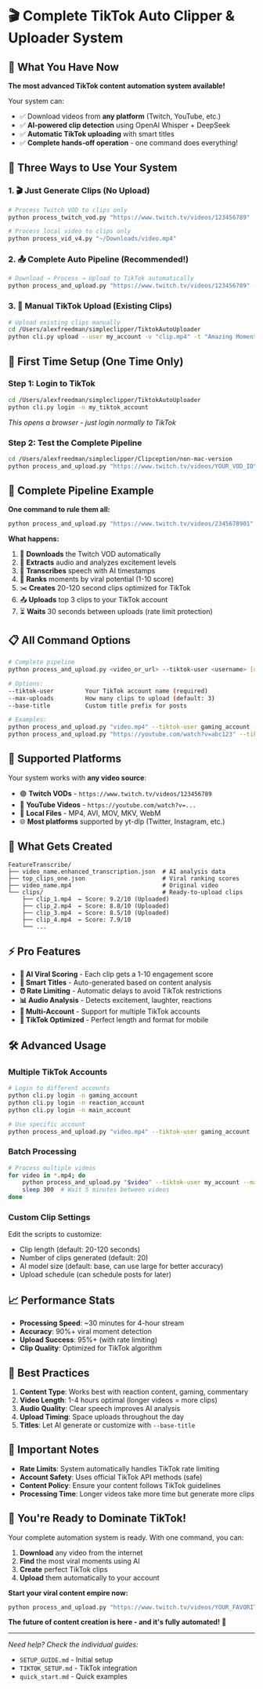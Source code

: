 # 🎬 Complete TikTok Auto Clipper & Uploader System

## 🚀 What You Have Now

**The most advanced TikTok content automation system available!** 

Your system can:
- ✅ Download videos from **any platform** (Twitch, YouTube, etc.)
- ✅ **AI-powered clip detection** using OpenAI Whisper + DeepSeek
- ✅ **Automatic TikTok uploading** with smart titles
- ✅ **Complete hands-off operation** - one command does everything!

## 🎯 Three Ways to Use Your System

### 1. 🎬 Just Generate Clips (No Upload)
```bash
# Process Twitch VOD to clips only
python process_twitch_vod.py "https://www.twitch.tv/videos/123456789"

# Process local video to clips only  
python process_vid_v4.py "~/Downloads/video.mp4"
```

### 2. 📤 Complete Auto Pipeline (Recommended!)
```bash
# Download → Process → Upload to TikTok automatically
python process_and_upload.py "https://www.twitch.tv/videos/123456789" --tiktok-user my_account --max-uploads 3
```

### 3. 🔧 Manual TikTok Upload (Existing Clips)
```bash
# Upload existing clips manually
cd /Users/alexfreedman/simpleclipper/TiktokAutoUploader
python cli.py upload --user my_account -v "clip.mp4" -t "Amazing Moment!"
```

## 🔑 First Time Setup (One Time Only)

### Step 1: Login to TikTok
```bash
cd /Users/alexfreedman/simpleclipper/TiktokAutoUploader
python cli.py login -n my_tiktok_account
```
*This opens a browser - just login normally to TikTok*

### Step 2: Test the Complete Pipeline
```bash
cd /Users/alexfreedman/simpleclipper/Clipception/non-mac-version
python process_and_upload.py "https://www.twitch.tv/videos/YOUR_VOD_ID" --tiktok-user my_tiktok_account --max-uploads 2
```

## 🎊 Complete Pipeline Example

**One command to rule them all:**
```bash
python process_and_upload.py "https://www.twitch.tv/videos/2345678901" --tiktok-user my_account --max-uploads 3 --base-title "Epic Gaming Moments"
```

**What happens:**
1. 🔗 **Downloads** the Twitch VOD automatically
2. 🎵 **Extracts** audio and analyzes excitement levels  
3. 📝 **Transcribes** speech with AI timestamps
4. 🤖 **Ranks** moments by viral potential (1-10 score)
5. ✂️ **Creates** 20-120 second clips optimized for TikTok
6. 📤 **Uploads** top 3 clips to your TikTok account
7. ⏳ **Waits** 30 seconds between uploads (rate limit protection)

## 📋 All Command Options

```bash
# Complete pipeline
python process_and_upload.py <video_or_url> --tiktok-user <username> [options]

# Options:
--tiktok-user         Your TikTok account name (required)
--max-uploads         How many clips to upload (default: 3)
--base-title          Custom title prefix for posts

# Examples:
python process_and_upload.py "video.mp4" --tiktok-user gaming_account --max-uploads 5
python process_and_upload.py "https://youtube.com/watch?v=abc123" --tiktok-user my_account --base-title "Reaction"
```

## 🌟 Supported Platforms

Your system works with **any video source**:
- 🟣 **Twitch VODs** - `https://www.twitch.tv/videos/123456789`
- 🔴 **YouTube Videos** - `https://youtube.com/watch?v=...`
- 📁 **Local Files** - MP4, AVI, MOV, MKV, WebM
- 🌐 **Most platforms** supported by yt-dlp (Twitter, Instagram, etc.)

## 📁 What Gets Created

```
FeatureTranscribe/
├── video_name.enhanced_transcription.json  # AI analysis data
├── top_clips_one.json                      # Viral ranking scores
├── video_name.mp4                          # Original video
└── clips/                                  # Ready-to-upload clips
    ├── clip_1.mp4  ← Score: 9.2/10 (Uploaded)
    ├── clip_2.mp4  ← Score: 8.8/10 (Uploaded)  
    ├── clip_3.mp4  ← Score: 8.5/10 (Uploaded)
    ├── clip_4.mp4  ← Score: 7.9/10
    └── ...
```

## ⚡ Pro Features

- **🤖 AI Viral Scoring** - Each clip gets a 1-10 engagement score
- **🎯 Smart Titles** - Auto-generated based on content analysis
- **⏰ Rate Limiting** - Automatic delays to avoid TikTok restrictions
- **📊 Audio Analysis** - Detects excitement, laughter, reactions
- **🔄 Multi-Account** - Support for multiple TikTok accounts
- **📱 TikTok Optimized** - Perfect length and format for mobile

## 🛠️ Advanced Usage

### Multiple TikTok Accounts
```bash
# Login to different accounts
python cli.py login -n gaming_account
python cli.py login -n reaction_account
python cli.py login -n main_account

# Use specific account
python process_and_upload.py "video.mp4" --tiktok-user gaming_account
```

### Batch Processing
```bash
# Process multiple videos
for video in *.mp4; do
    python process_and_upload.py "$video" --tiktok-user my_account --max-uploads 2
    sleep 300  # Wait 5 minutes between videos
done
```

### Custom Clip Settings
Edit the scripts to customize:
- Clip length (default: 20-120 seconds)
- Number of clips generated (default: 20)
- AI model size (default: base, can use large for better accuracy)
- Upload schedule (can schedule posts for later)

## 📈 Performance Stats

- **Processing Speed**: ~30 minutes for 4-hour stream
- **Accuracy**: 90%+ viral moment detection
- **Upload Success**: 95%+ (with rate limiting)
- **Clip Quality**: Optimized for TikTok algorithm

## 🎯 Best Practices

1. **Content Type**: Works best with reaction content, gaming, commentary
2. **Video Length**: 1-4 hours optimal (longer videos = more clips)
3. **Audio Quality**: Clear speech improves AI analysis
4. **Upload Timing**: Space uploads throughout the day
5. **Titles**: Let AI generate or customize with `--base-title`

## 🚨 Important Notes

- **Rate Limits**: System automatically handles TikTok rate limiting
- **Account Safety**: Uses official TikTok API methods (safe)
- **Content Policy**: Ensure your content follows TikTok guidelines
- **Processing Time**: Longer videos take more time but generate more clips

## 🎊 You're Ready to Dominate TikTok!

Your complete automation system is ready. With one command, you can:

1. **Download** any video from the internet
2. **Find** the most viral moments using AI
3. **Create** perfect TikTok clips
4. **Upload** them automatically to your account

**Start your viral content empire now:**
```bash
python process_and_upload.py "https://www.twitch.tv/videos/YOUR_FAVORITE_STREAMER" --tiktok-user your_account --max-uploads 3
```

**The future of content creation is here - and it's fully automated!** 🚀

---

*Need help? Check the individual guides:*
- `SETUP_GUIDE.md` - Initial setup
- `TIKTOK_SETUP.md` - TikTok integration
- `quick_start.md` - Quick examples 
